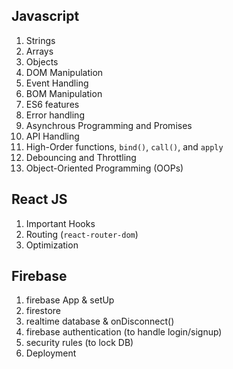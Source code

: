 ## Javascript
1. Strings
2. Arrays
3. Objects
4. DOM Manipulation
5. Event Handling
6. BOM Manipulation
7. ES6 features
8. Error handling
9. Asynchrous Programming and Promises
10. API Handling
11. High-Order functions, `bind()`, `call()`, and `apply`
12. Debouncing and Throttling
13. Object-Oriented Programming (OOPs)

## React JS
1. Important Hooks
2. Routing (`react-router-dom`)
3. Optimization

## Firebase
1. firebase App & setUp
2. firestore
3. realtime database & onDisconnect()
4. firebase authentication (to handle login/signup)
5. security rules (to lock DB)
6. Deployment